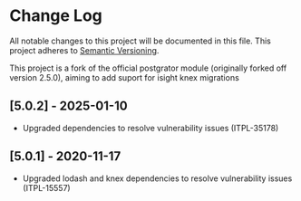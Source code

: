 # Change Log
All notable changes to this project will be documented in this file.
This project adheres to [Semantic Versioning](http://semver.org/).

This project is a fork of the official postgrator module (originally forked off version 2.5.0), aiming to add suport for isight knex migrations

## [5.0.2] - 2025-01-10
- Upgraded dependencies to resolve vulnerability issues (ITPL-35178)

## [5.0.1] - 2020-11-17
- Upgraded lodash and knex dependencies to resolve vulnerability issues (ITPL-15557)
